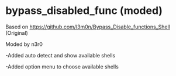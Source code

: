 # bypass_disabled_func (moded)

Based on https://github.com/l3m0n/Bypass_Disable_functions_Shell (Original)

Moded by n3r0

-Added auto detect and show available shells

-Added option menu to choose available shells
